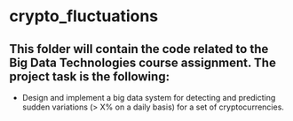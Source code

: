 # crypto_fluctuations

## This folder will contain the code related to the Big Data Technologies course assignment. The project task is the following:

 * Design and implement a big data system for detecting and predicting sudden variations (> X% on a daily basis) for a set of cryptocurrencies. 
